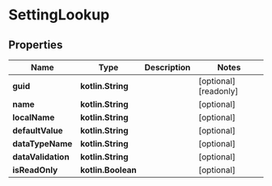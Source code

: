 
# SettingLookup

## Properties
Name | Type | Description | Notes
------------ | ------------- | ------------- | -------------
**guid** | **kotlin.String** |  |  [optional] [readonly]
**name** | **kotlin.String** |  |  [optional]
**localName** | **kotlin.String** |  |  [optional]
**defaultValue** | **kotlin.String** |  |  [optional]
**dataTypeName** | **kotlin.String** |  |  [optional]
**dataValidation** | **kotlin.String** |  |  [optional]
**isReadOnly** | **kotlin.Boolean** |  |  [optional]



